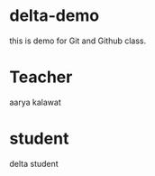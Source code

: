 # delta-demo
this is demo for Git and Github class.

# Teacher
aarya kalawat

# student
delta student